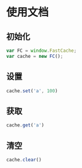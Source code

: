 # 使用文档

## 初始化

```js
var FC = window.FastCache;
var cache = new FC();
```

## 设置
```js
cache.set('a', 100)
```

## 获取
```js
cache.get('a')
```

## 清空
```js
cache.clear()
```